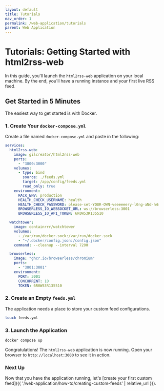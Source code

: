 ```yaml
---
layout: default
title: Tutorials
nav_order: 1
permalink: /web-application/tutorials
parent: Web Application
---
```


# Tutorials: Getting Started with html2rss-web

In this guide, you'll launch the `html2rss-web` application on your local machine. By the end, you'll have a running instance and your first live RSS feed.

## Get Started in 5 Minutes

The easiest way to get started is with Docker.

### 1. Create Your `docker-compose.yml`

Create a file named `docker-compose.yml` and paste in the following:

```yaml
services:
  html2rss-web:
    image: gilcreator/html2rss-web
    ports:
      - "3000:3000"
    volumes:
      - type: bind
        source: ./feeds.yml
        target: /app/config/feeds.yml
        read_only: true
    environment:
      RACK_ENV: production
      HEALTH_CHECK_USERNAME: health
      HEALTH_CHECK_PASSWORD: please-set-YOUR-OWN-veeeeeery-l0ng-aNd-h4rd-to-gue55-Passw0rd!
      BROWSERLESS_IO_WEBSOCKET_URL: ws://browserless:3001
      BROWSERLESS_IO_API_TOKEN: 6R0W53R135510

  watchtower:
    image: containrrr/watchtower
    volumes:
      - /var/run/docker.sock:/var/run/docker.sock
      - "~/.docker/config.json:/config.json"
    command: --cleanup --interval 7200

  browserless:
    image: "ghcr.io/browserless/chromium"
    ports:
      - "3001:3001"
    environment:
      PORT: 3001
      CONCURRENT: 10
      TOKEN: 6R0W53R135510
```

### 2. Create an Empty `feeds.yml`

The application needs a place to store your custom feed configurations.

```bash
touch feeds.yml
```

### 3. Launch the Application

```bash
docker compose up
```

Congratulations! The `html2rss-web` application is now running. Open your browser to `http://localhost:3000` to see it in action.

### Next Up

Now that you have the application running, let's [create your first custom feed]({{ '/web-application/how-to/creating-custom-feeds' | relative_url }}).

